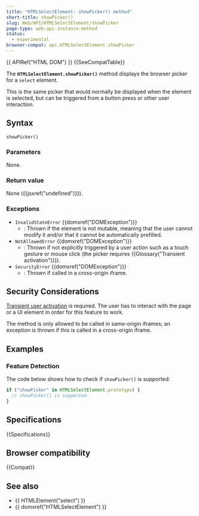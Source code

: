 ```yaml
---
title: "HTMLSelectElement: showPicker() method"
short-title: showPicker()
slug: Web/API/HTMLSelectElement/showPicker
page-type: web-api-instance-method
status:
  - experimental
browser-compat: api.HTMLSelectElement.showPicker
---
```


{{ APIRef("HTML DOM") }} {{SeeCompatTable}}

The **`HTMLSelectElement.showPicker()`** method displays the browser picker for a `select` element.

This is the same picker that would normally be displayed when the element is selected, but can be triggered from a button press or other user interaction.

## Syntax

```js-nolint
showPicker()
```

### Parameters

None.

### Return value

None ({{jsxref("undefined")}}).

### Exceptions

- `InvalidStateError` {{domxref("DOMException")}}
  - : Thrown if the element is not mutable, meaning that the user cannot modify it and/or that it cannot be automatically prefilled.
- `NotAllowedError` {{domxref("DOMException")}}
  - : Thrown if not explicitly triggered by a user action such as a touch gesture or mouse click (the picker requires {{Glossary("Transient activation")}}).
- `SecurityError` {{domxref("DOMException")}}
  - : Thrown if called in a cross-origin iframe.

## Security Considerations

[Transient user activation](/en-US/docs/Web/Security/User_activation) is required.
The user has to interact with the page or a UI element in order for this feature to work.

The method is only allowed to be called in same-origin iframes; an exception is thrown if this is called in a cross-origin iframe.

## Examples

### Feature Detection

The code below shows how to check if `showPicker()` is supported:

```js
if ("showPicker" in HTMLSelectElement.prototype) {
  // showPicker() is supported.
}
```

## Specifications

{{Specifications}}

## Browser compatibility

{{Compat}}

## See also

- {{ HTMLElement("select") }}
- {{ domxref("HTMLSelectElement") }}
